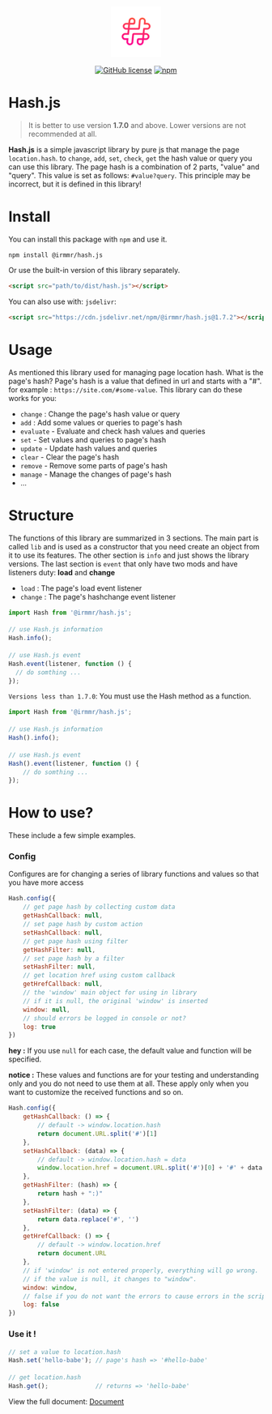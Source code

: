 <p align="center"><a href="https://irmmr.github.io/hash.js/" target="_blank"><img width="100" src="https://raw.githubusercontent.com/irmmr/hash.js/master/logo/logo.png" alt="Hash Js"></a></p>

<p align="center">
  <a href="https://github.com/irmmr/hash.js/blob/master/LICENSE"><img alt="GitHub license" src="https://img.shields.io/github/license/irmmr/hash.js"></a>
  <a href="https://www.npmjs.com/package/@irmmr/hash.js"><img alt="npm" src="https://img.shields.io/npm/v/@irmmr/hash.js"></a>
</p>

# Hash.js
> It is better to use version **1.7.0** and above. Lower versions are not recommended at all.

**Hash.js** is a simple javascript library by pure js that manage the page `location.hash`. to `change`, `add`, `set`, `check`, `get` the hash value or query you can use this library. The page hash is a combination of 2 parts, "value" and "query". This value is set as follows: `#value?query`. This principle may be incorrect, but it is defined in this library!

# Install
You can install this package with ‍‍`npm` and use it.

```
npm install @irmmr/hash.js
```

Or use the built-in version of this library separately.
```html
<script src="path/to/dist/hash.js"></script>
```
You can also use with: `jsdelivr`:
```html
<script src="https://cdn.jsdelivr.net/npm/@irmmr/hash.js@1.7.2"></script>
```

# Usage
As mentioned this library used for managing page location hash. What is the page's hash? Page's hash is a value that defined in url and starts with a "#". for example : `https://site.com/#some-value`.
This library can do these works for you:
- `change` : Change the page's hash value or query
- `add` : Add some values or queries to page's hash
- `evaluate` - Evaluate and check hash values and queries
- `set` - Set values and queries to page's hash
- `update` - Update hash values and queries
- `clear` - Clear the page's hash
- `remove` - Remove some parts of page's hash
- `manage` - Manage the changes of page's hash
- ...

# Structure
The functions of this library are summarized in 3 sections. The main part is called `lib` and is used as a constructor that you need create an object from it to use its features. The other section is `info` and just shows the library versions. The last section is `event` that only have two mods and have listeners duty: **load** and **change**
- `load` : The page's load event listener
- `change` : The page's hashchange event listener
```javascript
import Hash from '@irmmr/hash.js';

// use Hash.js information
Hash.info();

// use Hash.js event
Hash.event(listener, function () {
  // do somthing ...
});
```
`Versions less than 1.7.0`: You must use the Hash method as a function.
```javascript
import Hash from '@irmmr/hash.js';

// use Hash.js information
Hash().info();

// use Hash.js event
Hash().event(listener, function () {
    // do somthing ...
});
```

# How to use?
These include a few simple examples.
### Config
Configures are for changing a series of library functions and values so that you have more access
```javascript
Hash.config({
    // get page hash by collecting custom data
    getHashCallback: null,
    // set page hash by custom action
    setHashCallback: null,
    // get page hash using filter
    getHashFilter: null,
    // set page hash by a filter
    setHashFilter: null,
    // get location href using custom callback
    getHrefCallback: null,
    // the 'window' main object for using in library
    // if it is null, the original 'window' is inserted
    window: null,
    // should errors be logged in console or not?
    log: true
})
```
**hey :** If you use `null` for each case, the default value and function will be specified.

**notice :** These values and functions are for your testing and understanding only and you do not need to use them at all. These apply only when you want to customize the received functions and so on. 
```javascript
Hash.config({
    getHashCallback: () => {
        // default -> window.location.hash
        return document.URL.split('#')[1]
    },
    setHashCallback: (data) => {
        // default -> window.location.hash = data
        window.location.href = document.URL.split('#')[0] + '#' + data
    },
    getHashFilter: (hash) => {
        return hash + ":)"
    },
    setHashFilter: (data) => {
        return data.replace('#', '')
    },
    getHrefCallback: () => {
        // default -> window.location.href
        return document.URL
    },
    // if 'window' is not entered properly, everything will go wrong.
    // if the value is null, it changes to "window".
    window: window,
    // false if you do not want the errors to cause errors in the script in any way.
    log: false
})
```
### Use it !
```javascript
// set a value to location.hash
Hash.set('hello-babe'); // page's hash => '#hello-babe'

// get location.hash
Hash.get();             // returns => 'hello-babe'
```
View the full document: [Document](/DOCUMENT.md)